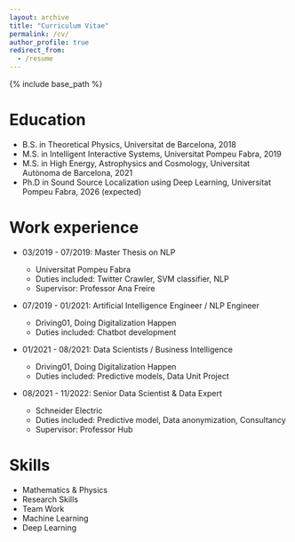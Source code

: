 ```yaml
---
layout: archive
title: "Curriculum Vitae"
permalink: /cv/
author_profile: true
redirect_from:
  - /resume
---
```


{% include base_path %}

Education
======
* B.S. in Theoretical Physics, Universitat de Barcelona, 2018
* M.S. in Intelligent Interactive Systems, Universitat Pompeu Fabra, 2019
* M.S. in High Energy, Astrophysics and Cosmology, Universitat Autònoma de Barcelona, 2021
* Ph.D in Sound Source Localization using Deep Learning, Universitat Pompeu Fabra, 2026 (expected)

Work experience
======
* 03/2019 - 07/2019: Master Thesis on NLP
  * Universitat Pompeu Fabra
  * Duties included: Twitter Crawler, SVM classifier, NLP
  * Supervisor: Professor Ana Freire

* 07/2019 - 01/2021: Artificial Intelligence Engineer / NLP Engineer
  * Driving01, Doing Digitalization Happen
  * Duties included: Chatbot development

* 01/2021 - 08/2021: Data Scientists / Business Intelligence
  * Driving01, Doing Digitalization Happen
  * Duties included: Predictive models, Data Unit Project

* 08/2021 - 11/2022: Senior Data Scientist & Data Expert
  * Schneider Electric
  * Duties included: Predictive model, Data anonymization, Consultancy
  * Supervisor: Professor Hub
  
Skills
======
* Mathematics & Physics
* Research Skills
* Team Work
* Machine Learning
* Deep Learning

<!-- Publications
======
  <ul>{% for post in site.publications %}
    {% include archive-single-cv.html %}
  {% endfor %}</ul>
  
Talks
======
  <ul>{% for post in site.talks %}
    {% include archive-single-talk-cv.html %}
  {% endfor %}</ul>
  
Teaching
======
  <ul>{% for post in site.teaching %}
    {% include archive-single-cv.html %}
  {% endfor %}</ul>
  
Service and leadership
======
* Currently signed in to 43 different slack teams
 -->